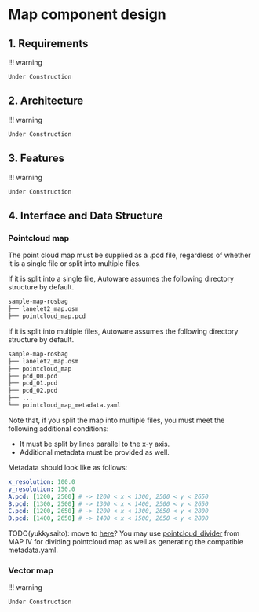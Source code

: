 # Map component design

## 1. Requirements

!!! warning

    Under Construction

## 2. Architecture

!!! warning

    Under Construction

## 3. Features

!!! warning

    Under Construction

## 4. Interface and Data Structure

### Pointcloud map

The point cloud map must be supplied as a .pcd file, regardless of whether it is a single file or split into multiple files.

If it is split into a single file, Autoware assumes the following directory structure by default.

```bash
sample-map-rosbag
├── lanelet2_map.osm
├── pointcloud_map.pcd
```

If it is split into multiple files, Autoware assumes the following directory structure by default.

```bash
sample-map-rosbag
├── lanelet2_map.osm
├── pointcloud_map
├── pcd_00.pcd
├── pcd_01.pcd
├── pcd_02.pcd
├── ...
└── pointcloud_map_metadata.yaml
```

Note that, if you split the map into multiple files, you must meet the following additional conditions:

- It must be split by lines parallel to the x-y axis.
- Additional metadata must be provided as well.

Metadata should look like as follows:

```yaml
x_resolution: 100.0
y_resolution: 150.0
A.pcd: [1200, 2500] # -> 1200 < x < 1300, 2500 < y < 2650
B.pcd: [1300, 2500] # -> 1300 < x < 1400, 2500 < y < 2650
C.pcd: [1200, 2650] # -> 1200 < x < 1300, 2650 < y < 2800
D.pcd: [1400, 2650] # -> 1400 < x < 1500, 2650 < y < 2800
```

TODO(yukkysaito): move to [here](../../how-to-guides/creating-maps-for-autoware/index.md)?
You may use [pointcloud_divider](https://github.com/MapIV/pointcloud_divider) from MAP IV for dividing pointcloud map as well as generating the compatible metadata.yaml.

### Vector map

!!! warning

    Under Construction
